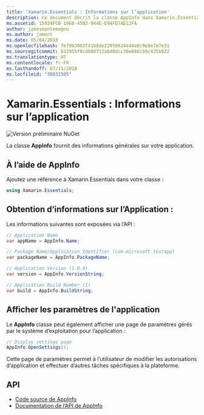 ```yaml
---
title: 'Xamarin.Essentials : Informations sur l’application'
description: Ce document décrit la classe AppInfo dans Xamarin.Essentials, qui fournit des informations relatives à votre application. Par exemple, il expose le nom de l’application et la version.
ms.assetid: 15924FCB-19E0-45B2-944E-E94FD7AE12FA
author: jamesmontemagno
ms.author: jamont
ms.date: 05/04/2018
ms.openlocfilehash: 7e79b3003f41b8de22950624e44e8c9e0e7e7e31
ms.sourcegitcommit: 632955f8cdb80712abd8dcc30e046cb9c435b922
ms.translationtype: HT
ms.contentlocale: fr-FR
ms.lasthandoff: 07/11/2018
ms.locfileid: "38831505"
---
```

# <a name="xamarinessentials-app-information"></a>Xamarin.Essentials : Informations sur l’application

![Version préliminaire NuGet](~/media/shared/pre-release.png)

La classe **AppInfo** fournit des informations générales sur votre application.

## <a name="using-appinfo"></a>À l’aide de AppInfo

Ajoutez une référence à Xamarin.Essentials dans votre classe :

```csharp
using Xamarin.Essentials;
```

## <a name="obtaining-application-information"></a>Obtention d’informations sur l’Application :

Les informations suivantes sont exposées via l’API :

```csharp
// Application Name
var appName = AppInfo.Name;

// Package Name/Application Identifier (com.microsoft.testapp)
var packageName = AppInfo.PackageName;

// Application Version (1.0.0)
var version = AppInfo.VersionString;

// Application Build Number (1)
var build = AppInfo.BuildString;
```

## <a name="displaying-application-settings"></a>Afficher les paramètres de l'application

Le **AppInfo** classe peut également afficher une page de paramètres gérés par le système d’exploitation pour l’application :

```csharp
// Display settings page
AppInfo.OpenSettings();
```

Cette page de paramètres permet à l’utilisateur de modifier les autorisations d’application et effectuer d’autres tâches spécifiques à la plateforme.

## <a name="api"></a>API

- [Code source de AppInfo](https://github.com/xamarin/Essentials/tree/master/Xamarin.Essentials/AppInfo)
- [Documentation de l’API de AppInfo](xref:Xamarin.Essentials.AppInfo)

